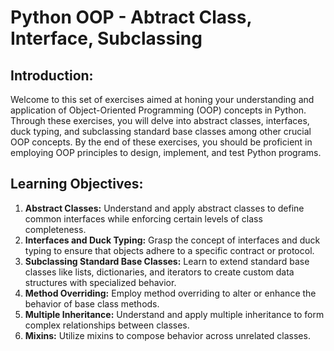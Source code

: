 # Python OOP - Abtract Class, Interface, Subclassing

## Introduction:
Welcome to this set of exercises aimed at honing your understanding and application of Object-Oriented Programming (OOP) concepts in Python. Through these exercises, you will delve into abstract classes, interfaces, duck typing, and subclassing standard base classes among other crucial OOP concepts. By the end of these exercises, you should be proficient in employing OOP principles to design, implement, and test Python programs.

## Learning Objectives:
1. **Abstract Classes:** Understand and apply abstract classes to define common interfaces while enforcing certain levels of class completeness.
2. **Interfaces and Duck Typing:** Grasp the concept of interfaces and duck typing to ensure that objects adhere to a specific contract or protocol.
3. **Subclassing Standard Base Classes:** Learn to extend standard base classes like lists, dictionaries, and iterators to create custom data structures with specialized behavior.
4. **Method Overriding:** Employ method overriding to alter or enhance the behavior of base class methods.
5. **Multiple Inheritance:** Understand and apply multiple inheritance to form complex relationships between classes.
6. **Mixins:** Utilize mixins to compose behavior across unrelated classes.